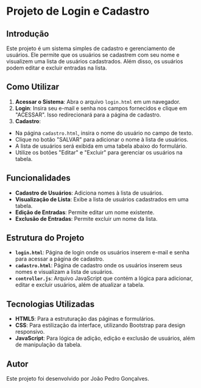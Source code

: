 # Projeto de Login e Cadastro

## Introdução

Este projeto é um sistema simples de cadastro e gerenciamento de usuários. Ele permite que os usuários se cadastrem com seu nome e visualizem uma lista de usuários cadastrados. Além disso, os usuários podem editar e excluir entradas na lista.

## Como Utilizar
1. **Acessar o Sistema**: Abra o arquivo `login.html` em um navegador.
2. **Login**: Insira seu e-mail e senha nos campos fornecidos e clique em "ACESSAR". Isso redirecionará para a página de cadastro.
3. **Cadastro**: 
  - Na página `cadastro.html`, insira o nome do usuário no campo de texto.
  - Clique no botão "SALVAR" para adicionar o nome à lista de usuários.
  - A lista de usuários será exibida em uma tabela abaixo do formulário.
  - Utilize os botões "Editar" e "Excluir" para gerenciar os usuários na tabela.

## Funcionalidades
- **Cadastro de Usuários**: Adiciona nomes à lista de usuários.
- **Visualização de Lista**: Exibe a lista de usuários cadastrados em uma tabela.
- **Edição de Entradas**: Permite editar um nome existente.
- **Exclusão de Entradas**: Permite excluir um nome da lista.

## Estrutura do Projeto
- **`login.html`**: Página de login onde os usuários inserem e-mail e senha para acessar a página de cadastro.
- **`cadastro.html`**: Página de cadastro onde os usuários inserem seus nomes e visualizam a lista de usuários.
- **`controller.js`**: Arquivo JavaScript que contém a lógica para adicionar, editar e excluir usuários, além de atualizar a tabela.

## Tecnologias Utilizadas
- **HTML5**: Para a estruturação das páginas e formulários.
- **CSS**: Para estilização da interface, utilizando Bootstrap para design responsivo.
- **JavaScript**: Para lógica de adição, edição e exclusão de usuários, além de manipulação da tabela.

## Autor

Este projeto foi desenvolvido por João Pedro Gonçalves.
